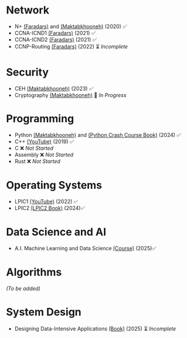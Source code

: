 # Network

- N+ [(Faradars)](https://faradars.org/courses/fvnet9410-network-plus) and [(Maktabkhooneh)](https://maktabkhooneh.org/course/آموزش-رایگان-درک-مقدماتی-شبکه-mk1005/) (2020) ✅  
- CCNA-ICND1 [(Faradars)](https://faradars.org/courses/fvnet9407-cisco-ccna-icnd-i) (2021) ✅  
- CCNA-ICND2 [(Faradars)](https://faradars.org/courses/fvnet9605-cisco-ccna-icnd-ii) (2021) ✅  
- CCNP-Routing [(Faradars)](https://faradars.org/courses/ccnp-routing-fvnet96021) (2022) ⏳ *Incomplete*  

# Security

- CEH [(Maktabkhooneh)](https://maktabkhooneh.org/course/آموزش-هک-قانونمند-ceh-mk641/) (2023) ✅  
- Cryptography [(Maktabkhooneh)](https://maktabkhooneh.org/course/آموزش-رایگان-رمزنگاری-mk759/) 🔄 *In Progress*  

# Programming

- Python [(Maktabkhooneh)](https://maktabkhooneh.org/course/آموزش-برنامه-نویسی-با-پایتون-مقدماتی-mk346/) and [(Python Crash Course Book)](https://github.com/ErfanNahidi/Erfan-learning-journal/blob/main/Books/Eric%20Matthes%20-%20Python%20Crash%20Course-No%20Starch%20Press%20(2023).pdf) (2024) ✅
- C++ [(YouTube)](https://www.youtube.com/watch?v=V0jvBSWonzo) (2019) ✅  
- C ❌ *Not Started*  
- Assembly ❌ *Not Started*  
- Rust ❌ *Not Started*  

# Operating Systems

- LPIC1 [(YouTube)](https://www.youtube.com/watch?v=cqfrsmg4BKo&list=PL-tKrPVkKKE0kM18Sg5fqaZW1V2nidAeU) (2022) ✅  
- LPIC2 [(LPIC2 Book)](https://github.com/ErfanNahidi/Erfan-learning-journal/blob/main/Books/LPIC-2_LPIC_Study_Guide(2016).pdf) (2024)✅

# Data Science and AI

- A.I. Machine Learning and Data Science [(Course)](https://downloadly.ir/elearning/video-tutorials/complete-machine-learning-and-data-science-zero-to-mastery-10/) (2025)✅  

# Algorithms

_(To be added)_

# System Design

- Designing Data-Intensive Applications [(Book)](https://github.com/ErfanNahidi/Erfan-learning-journal/blob/main/Books/Designing%20Data-Intensive%20Applications%20The%20Big%20Ideas%20Behind%20Reliable%2C%20Scalable%2C%20and%20Maintainable%20Systems%20(Martin%20Kleppmann)%20(Z-Library).pdf) (2025) ⏳ *Incomplete*
